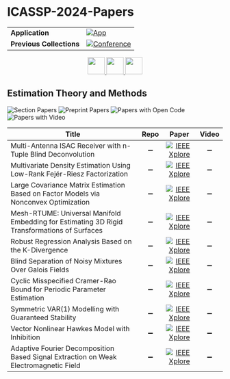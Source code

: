 # ICASSP-2024-Papers

<table>
    <tr>
        <td><strong>Application</strong></td>
        <td>
            <a href="https://huggingface.co/spaces/DmitryRyumin/NewEraAI-Papers" style="float:left;">
                <img src="https://img.shields.io/badge/🤗-NewEraAI--Papers-FFD21F.svg" alt="App" />
            </a>
        </td>
    </tr>
    <tr>
        <td><strong>Previous Collections</strong></td>
        <td>
            <a href="https://github.com/DmitryRyumin/ICASSP-2023-24-Papers/blob/main/README_2023.md">
                <img src="http://img.shields.io/badge/ICASSP-2023-0073AE.svg" alt="Conference">
            </a>
        </td>
    </tr>
</table>

<div align="center">
    <a href="https://github.com/DmitryRyumin/ICASSP-2023-24-Papers/blob/main/sections/2024/main/IFS-P3.md">
        <img src="https://cdn.jsdelivr.net/gh/DmitryRyumin/NewEraAI-Papers@main/images/left.svg" width="40" alt="" />
    </a>
    <a href="https://github.com/DmitryRyumin/ICASSP-2023-24-Papers/">
        <img src="https://cdn.jsdelivr.net/gh/DmitryRyumin/NewEraAI-Papers@main/images/home.svg" width="40" alt="" />
    </a>
    <a href="https://github.com/DmitryRyumin/ICASSP-2023-24-Papers/blob/main/sections/2024/main/BISP-P5.md">
        <img src="https://cdn.jsdelivr.net/gh/DmitryRyumin/NewEraAI-Papers@main/images/right.svg" width="40" alt="" />
    </a>
</div>

## Estimation Theory and Methods

![Section Papers](https://img.shields.io/badge/Section%20Papers-10-42BA16) ![Preprint Papers](https://img.shields.io/badge/Preprint%20Papers-0-b31b1b) ![Papers with Open Code](https://img.shields.io/badge/Papers%20with%20Open%20Code-0-1D7FBF) ![Papers with Video](https://img.shields.io/badge/Papers%20with%20Video-0-FF0000)

| **Title** | **Repo** | **Paper** | **Video** |
|-----------|:--------:|:---------:|:---------:|
| Multi-Antenna ISAC Receiver with n-Tuple Blind Deconvolution | :heavy_minus_sign: | [![IEEE Xplore](https://img.shields.io/badge/IEEE-10445951-E4A42C.svg)](https://ieeexplore.ieee.org/document/10445951) | :heavy_minus_sign: |
| Multivariate Density Estimation Using Low-Rank Fejér-Riesz Factorization | :heavy_minus_sign: | [![IEEE Xplore](https://img.shields.io/badge/IEEE-10446961-E4A42C.svg)](https://ieeexplore.ieee.org/document/10446961) | :heavy_minus_sign: |
| Large Covariance Matrix Estimation Based on Factor Models via Nonconvex Optimization | :heavy_minus_sign: | [![IEEE Xplore](https://img.shields.io/badge/IEEE-10447865-E4A42C.svg)](https://ieeexplore.ieee.org/document/10447865) | :heavy_minus_sign: |
| Mesh-RTUME: Universal Manifold Embedding for Estimating 3D Rigid Transformations of Surfaces | :heavy_minus_sign: | [![IEEE Xplore](https://img.shields.io/badge/IEEE-10448159-E4A42C.svg)](https://ieeexplore.ieee.org/document/10448159) | :heavy_minus_sign: |
| Robust Regression Analysis Based on the K-Divergence | :heavy_minus_sign: | [![IEEE Xplore](https://img.shields.io/badge/IEEE-10447931-E4A42C.svg)](https://ieeexplore.ieee.org/document/10447931) | :heavy_minus_sign: |
| Blind Separation of Noisy Mixtures Over Galois Fields | :heavy_minus_sign: | [![IEEE Xplore](https://img.shields.io/badge/IEEE-10447028-E4A42C.svg)](https://ieeexplore.ieee.org/document/10447028) | :heavy_minus_sign: |
| Cyclic Misspecified Cramer-Rao Bound for Periodic Parameter Estimation | :heavy_minus_sign: | [![IEEE Xplore](https://img.shields.io/badge/IEEE-10445845-E4A42C.svg)](https://ieeexplore.ieee.org/document/10445845) | :heavy_minus_sign: |
| Symmetric VAR(1) Modelling with Guaranteed Stability | :heavy_minus_sign: | [![IEEE Xplore](https://img.shields.io/badge/IEEE-10446278-E4A42C.svg)](https://ieeexplore.ieee.org/document/10446278) | :heavy_minus_sign: |
| Vector Nonlinear Hawkes Model with Inhibition | :heavy_minus_sign: | [![IEEE Xplore](https://img.shields.io/badge/IEEE-10447472-E4A42C.svg)](https://ieeexplore.ieee.org/document/10447472) | :heavy_minus_sign: |
| Adaptive Fourier Decomposition Based Signal Extraction on Weak Electromagnetic Field | :heavy_minus_sign: | [![IEEE Xplore](https://img.shields.io/badge/IEEE-10448200-E4A42C.svg)](https://ieeexplore.ieee.org/document/10448200) | :heavy_minus_sign: |
